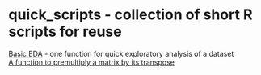# quick_scripts - collection of short R scripts for reuse  

[Basic EDA](https://github.com/RQuinn78/quick_scripts/blob/master/Exploratory%20Analysis.R) - one function for quick exploratory analysis of a dataset  
[A function to premultiply a matrix by its transpose](https://github.com/RQuinn78/quick_scripts/blob/master/XtransposeX)
